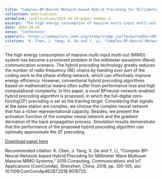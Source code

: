 ```yaml
---
title: "Complex-BP-Neural-Network-based Hybrid Precoding for Millimeter Wave Multiuser Massive MIMO Systems"
collection: publications
permalink: /publication/2019-10-26-paper-number-2
excerpt: 'The high energy consumption of massive multi-input multi-out (MIMO) system has become a prominent problem in the millimeter wave(mm-Wave) communication scenario. The hybrid precoding technology greatly reduces the number of radio frequency (RE) chains by handing over part of the coding work to the phase shifting network, which can effectively improve energy efficiency. However, conventional hybrid precoding algorithms based on mathematical means often suffer from performance loss and high computational complexity. In this paper, a novel BPneural-network-enabled hybrid precoding algorithm is proposed, in which the full-digital zero-forcing(ZF) precoding is set as the training target. Considering that signals at the base station are complex, we choose the complex neural network that has a richer representational capacity. Besides, we present the activation function of the complex neural network and the gradient derivation of the back propagation process. Simulation results demonstrate that the performance of the proposed hybrid precoding algorithm can optimally approximate the ZF precoding.'
date: 2019-10-26
venue: 'Conference'
paperurl: 'https://ieeexplore.ieee.org/stamp/stamp.jsp?tp=&arnumber=9018725'
citation: 'K. Chen, J. Yang, X. Ge and Y. Li, "Complex-BP-Neural-Network-based Hybrid Precoding for Millimeter Wave Multiuser Massive MIMO Systems," 2019 Computing, Communications and IoT Applications (ComComAp), Shenzhen, China, 2019, pp. 100-105, doi: 10.1109/ComComAp46287.2019.9018725.'
---
```

The high energy consumption of massive multi-input multi-out (MIMO) system has become a prominent problem in the millimeter wave(mm-Wave) communication scenario. The hybrid precoding technology greatly reduces the number of radio frequency (RE) chains by handing over part of the coding work to the phase shifting network, which can effectively improve energy efficiency. However, conventional hybrid precoding algorithms based on mathematical means often suffer from performance loss and high computational complexity. In this paper, a novel BPneural-network-enabled hybrid precoding algorithm is proposed, in which the full-digital zero-forcing(ZF) precoding is set as the training target. Considering that signals at the base station are complex, we choose the complex neural network that has a richer representational capacity. Besides, we present the activation function of the complex neural network and the gradient derivation of the back propagation process. Simulation results demonstrate that the performance of the proposed hybrid precoding algorithm can optimally approximate the ZF precoding.

[Download paper here](https://ieeexplore.ieee.org/stamp/stamp.jsp?tp=&arnumber=9018725)

Recommended citation: K. Chen, J. Yang, X. Ge and Y. Li, "Complex-BP-Neural-Network-based Hybrid Precoding for Millimeter Wave Multiuser Massive MIMO Systems," 2019 Computing, Communications and IoT Applications (ComComAp), Shenzhen, China, 2019, pp. 100-105, doi: 10.1109/ComComAp46287.2019.9018725.

